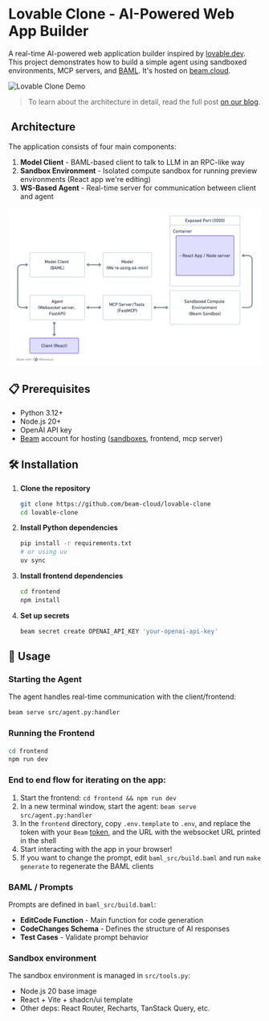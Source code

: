 # Lovable Clone - AI-Powered Web App Builder

A real-time AI-powered web application builder inspired by [lovable.dev](https://lovable.dev). This project demonstrates how to build a simple agent using sandboxed environments, MCP servers, and [BAML](https://github.com/BoundaryML/baml). It's hosted on [beam.cloud](https://beam.cloud).

![Lovable Clone Demo](assets/lovable-demo.gif)

> To learn about the architecture in detail, read the full post [on our blog](https://www.beam.cloud/blog/agentic-apps).

## ️ Architecture

The application consists of four main components:

1. **Model Client** - BAML-based client to talk to LLM in an RPC-like way
2. **Sandbox Environment** - Isolated compute sandbox for running preview environments (React app we're editing)
4. **WS-Based Agent** - Real-time server for communication between client and agent

![Architecture Diagram](assets/arch.png)

## 📋 Prerequisites

- Python 3.12+
- Node.js 20+
- OpenAI API key
- [Beam](https://beam.cloud) account for hosting ([sandboxes](https://docs.beam.cloud/v2/sandbox/overview), frontend, mcp server)

## 🛠️ Installation

1. **Clone the repository**

   ```bash
   git clone https://github.com/beam-cloud/lovable-clone
   cd lovable-clone
   ```

2. **Install Python dependencies**

   ```bash
   pip install -r requirements.txt
   # or using uv
   uv sync
   ```

3. **Install frontend dependencies**

   ```bash
   cd frontend
   npm install
   ```

4. **Set up secrets**
   ```bash
   beam secret create OPENAI_API_KEY 'your-openai-api-key'
   ```

## 🎯 Usage


### Starting the Agent

The agent handles real-time communication with the client/frontend:

```bash
beam serve src/agent.py:handler
```

### Running the Frontend

```bash
cd frontend
npm run dev
```

### End to end flow for iterating on the app:

1. Start the frontend: `cd frontend && npm run dev`
2. In a new terminal window, start the agent: `beam serve src/agent.py:handler`
3. In the `frontend` directory, copy `.env.template` to `.env`, and replace the token with your `Beam` [token](https://platform.beam.cloud/settings/api-keys), and the URL with the websocket URL printed in the shell
4. Start interacting with the app in your browser!
5. If you want to change the prompt, edit `baml_src/build.baml` and run `make generate` to regenerate the BAML clients

### BAML / Prompts

Prompts are defined in `baml_src/build.baml`:

- **EditCode Function** - Main function for code generation
- **CodeChanges Schema** - Defines the structure of AI responses
- **Test Cases** - Validate prompt behavior

### Sandbox environment

The sandbox environment is managed in `src/tools.py`:

- Node.js 20 base image
- React + Vite + shadcn/ui template
- Other deps: React Router, Recharts, TanStack Query, etc.
